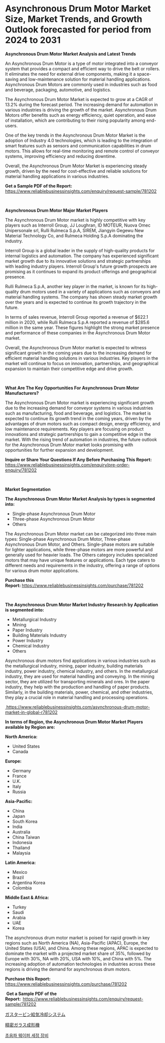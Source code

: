 <p><h1>Asynchronous Drum Motor Market Size, Market Trends, and Growth Outlook forecasted for period from 2024 to 2031</h1></p><p><strong>Asynchronous Drum Motor Market Analysis and Latest Trends</strong></p>
<p><p>An Asynchronous Drum Motor is a type of motor integrated into a conveyor system that provides a compact and efficient way to drive the belt or rollers. It eliminates the need for external drive components, making it a space-saving and low-maintenance solution for material handling applications. Asynchronous Drum Motors are commonly used in industries such as food and beverage, packaging, automotive, and logistics.</p><p>The Asynchronous Drum Motor Market is expected to grow at a CAGR of 13.2% during the forecast period. The increasing demand for automation in various industries is driving the growth of the market. Asynchronous Drum Motors offer benefits such as energy efficiency, quiet operation, and ease of installation, which are contributing to their rising popularity among end-users.</p><p>One of the key trends in the Asynchronous Drum Motor Market is the adoption of Industry 4.0 technologies, which is leading to the integration of smart features such as sensors and communication capabilities in drum motors. This allows for real-time monitoring and remote control of conveyor systems, improving efficiency and reducing downtime.</p><p>Overall, the Asynchronous Drum Motor Market is experiencing steady growth, driven by the need for cost-effective and reliable solutions for material handling applications in various industries.</p></p>
<p><strong>Get a Sample PDF of the Report:&nbsp;</strong> <a href="https://www.reliablebusinessinsights.com/enquiry/request-sample/781202">https://www.reliablebusinessinsights.com/enquiry/request-sample/781202</a></p>
<p>&nbsp;</p>
<p><strong>Asynchronous Drum Motor Major Market Players</strong></p>
<p><p>The Asynchronous Drum Motor market is highly competitive with key players such as Interroll Group, JJ Loughran, ID MOTEUR, Nuova Omec Unipersonale srl, Rulli Rulmeca S.p.A, SIREM, Jiangyin Gegewu New Material Technology Co, and Rulmeca Holding S.p.A dominating the industry. </p><p>Interroll Group is a global leader in the supply of high-quality products for internal logistics and automation. The company has experienced significant market growth due to its innovative solutions and strategic partnerships with leading industry players. Interroll Group's future growth prospects are promising as it continues to expand its product offerings and geographical presence.</p><p>Rulli Rulmeca S.p.A, another key player in the market, is known for its high-quality drum motors used in a variety of applications such as conveyors and material handling systems. The company has shown steady market growth over the years and is expected to continue its growth trajectory in the future. </p><p>In terms of sales revenue, Interroll Group reported a revenue of $622.1 million in 2020, while Rulli Rulmeca S.p.A reported a revenue of $285.6 million in the same year. These figures highlight the strong market presence and performance of these companies in the Asynchronous Drum Motor market. </p><p>Overall, the Asynchronous Drum Motor market is expected to witness significant growth in the coming years due to the increasing demand for efficient material handling solutions in various industries. Key players in the market will continue to focus on innovation, partnerships, and geographical expansion to maintain their competitive edge and drive growth.</p></p>
<p>&nbsp;</p>
<p><strong>What Are The Key Opportunities For Asynchronous Drum Motor Manufacturers?</strong></p>
<p><p>The Asynchronous Drum Motor market is experiencing significant growth due to the increasing demand for conveyor systems in various industries such as manufacturing, food and beverage, and logistics. The market is expected to continue its growth trend in the coming years, driven by the advantages of drum motors such as compact design, energy efficiency, and low maintenance requirements. Key players are focusing on product innovations and strategic partnerships to gain a competitive edge in the market. With the rising trend of automation in industries, the future outlook for the Asynchronous Drum Motor market looks promising with opportunities for further expansion and development.</p></p>
<p><strong>Inquire or Share Your Questions If Any Before Purchasing This Report:</strong> <a href="https://www.reliablebusinessinsights.com/enquiry/pre-order-enquiry/781202">https://www.reliablebusinessinsights.com/enquiry/pre-order-enquiry/781202</a></p>
<p>&nbsp;</p>
<p><strong>Market Segmentation</strong></p>
<p><strong>The Asynchronous Drum Motor Market Analysis by types is segmented into:</strong></p>
<p><ul><li>Single-phase Asynchronous Drum Motor</li><li>Three-phase Asynchronous Drum Motor</li><li>Others</li></ul></p>
<p><p>The Asynchronous Drum Motor market can be categorized into three main types: Single-phase Asynchronous Drum Motor, Three-phase Asynchronous Drum Motor, and Others. Single-phase motors are suitable for lighter applications, while three-phase motors are more powerful and generally used for heavier loads. The Others category includes specialized motors that may have unique features or applications. Each type caters to different needs and requirements in the industry, offering a range of options for various drum motor applications.</p></p>
<p><strong>Purchase this Report:&nbsp;</strong><a href="https://www.reliablebusinessinsights.com/purchase/781202">https://www.reliablebusinessinsights.com/purchase/781202</a></p>
<p>&nbsp;</p>
<p><strong>The Asynchronous Drum Motor Market Industry Research by Application is segmented into:</strong></p>
<p><ul><li>Metallurgical Industry</li><li>Mining</li><li>Paper Industry</li><li>Building Materials Industry</li><li>Power Industry</li><li>Chemical Industry</li><li>Others</li></ul></p>
<p><p>Asynchronous drum motors find applications in various industries such as the metallurgical industry, mining, paper industry, building materials industry, power industry, chemical industry, and others. In the metallurgical industry, they are used for material handling and conveying. In the mining sector, they are utilized for transporting minerals and ores. In the paper industry, they help with the production and handling of paper products. Similarly, in the building materials, power, chemical, and other industries, they play a crucial role in material handling and processing operations.</p></p>
<p><a href="https://www.reliablebusinessinsights.com/asynchronous-drum-motor-market-in-global-r781202">&nbsp;https://www.reliablebusinessinsights.com/asynchronous-drum-motor-market-in-global-r781202</a></p>
<p><strong>In terms of Region, the Asynchronous Drum Motor Market Players available by Region are:</strong></p>
<p>
    <p> <strong> North America: </strong>
        <ul>
            <li>United States</li>
            <li>Canada</li>
        </ul>
        </p> 
    <p> <strong> Europe: </strong>
        <ul>
            <li>Germany</li>
            <li>France</li>
            <li>U.K.</li>
            <li>Italy</li>
            <li>Russia</li>
        </ul>
        </p> 
    <p> <strong> Asia-Pacific: </strong>
        <ul>
            <li>China</li>
            <li>Japan</li>
            <li>South Korea</li>
            <li>India</li>
            <li>Australia</li>
            <li>China Taiwan</li>
            <li>Indonesia</li>
            <li>Thailand</li>
            <li>Malaysia</li>
        </ul>
        </p> 
    <p> <strong> Latin America: </strong>
        <ul>
            <li>Mexico</li>
            <li>Brazil</li>
            <li>Argentina Korea</li>
            <li>Colombia</li>
        </ul>
        </p> 
    <p> <strong> Middle East & Africa: </strong>
        <ul>
            <li>Turkey</li>
            <li>Saudi</li>
            <li>Arabia</li>
            <li>UAE</li>
            <li>Korea</li>
        </ul>
    </p>
    </p>
<p><p>The asynchronous drum motor market is poised for rapid growth in key regions such as North America (NA), Asia-Pacific (APAC), Europe, the United States (USA), and China. Among these regions, APAC is expected to dominate the market with a projected market share of 35%, followed by Europe with 30%, NA with 20%, USA with 10%, and China with 5%. The increasing adoption of automation technologies in industries across these regions is driving the demand for asynchronous drum motors.</p></p>
<p><strong>Purchase this Report: </strong><a href="https://www.reliablebusinessinsights.com/purchase/781202">https://www.reliablebusinessinsights.com/purchase/781202</a></p>
<p>&nbsp;<strong>Get a Sample PDF of the Report:&nbsp;&nbsp;</strong><a href="https://www.reliablebusinessinsights.com/enquiry/request-sample/781202">https://www.reliablebusinessinsights.com/enquiry/request-sample/781202</a></p>
<p><strong></strong></p>
<p><p><a href="https://github.com/xtkhtofdt934839/Market-Research-Report-List-2/blob/main/2082929110651.md">ガスタービン給気冷却システム</a></p><p><a href="https://github.com/LeoraEber/Market-Research-Report-List-1/blob/main/4647955110650.md">精密ガラス成形機</a></p><p><a href="https://medium.com/@kavonhansen15/%EC%9A%B8%ED%8A%B8%EB%9D%BC%EC%86%8C%EB%8B%89-%EC%99%80%ED%8D%BC-%ED%81%B4%EB%A6%AC%EB%8B%9D-%EC%9E%A5%EB%B9%84-%EC%8B%9C%EC%9E%A5-%EB%A9%94%ED%8A%B8%EB%A6%AD%EC%8A%A4-%ED%95%B4%EC%84%9D-%EC%8B%9C%EC%9E%A5-%EC%A0%90%EC%9C%A0%EC%9C%A8-%ED%8A%B8%EB%A0%8C%EB%93%9C-%EB%B0%8F-%EC%84%B1%EC%9E%A5-%EC%96%91%EC%83%81-52003812dfc5">초음파 웨이퍼 세정 장비</a></p></p>